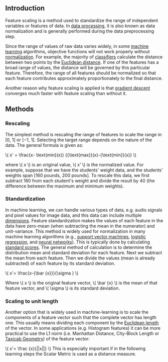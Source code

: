 <!--
.. title: Feature Scaling
.. slug: 09-feature_scaling
.. date: 2017-04-20 06:53:53 UTC+08:00
.. tags:
.. category:
.. link:
.. description:
.. type: text
-->

## Introduction

Feature scaling is a method used to standardize the range of independent variables or features of data. In [data processing][d8df68d4], it is also known as data normalization and is generally performed during the data preprocessing step.

  [d8df68d4]: https://en.wikipedia.org/wiki/Data_processing "Data Processing"

Since the range of values of raw data varies widely, in some [machine learning][260a192e] algorithms, objective functions will not work properly without [normalization][7b57696d]. For example, the majority of [classifiers][7bfee429] calculate the distance between two points by the [Euclidean distance][ce5a8c4d]. If one of the features has a broad range of values, the distance will be governed by this particular feature. Therefore, the range of all features should be normalized so that each feature contributes approximately proportionately to the final distance.

  [260a192e]: https://en.wikipedia.org/wiki/Machine_learning "Machine Learning"
  [7b57696d]: https://en.wikipedia.org/wiki/Normalization_(statistics) "Normalization"
  [7bfee429]: https://en.wikipedia.org/wiki/Statistical_classification "Classifiers"
  [ce5a8c4d]: https://en.wikipedia.org/wiki/Euclidean_distance "Euclidean Distance"

Another reason why feature scaling is applied is that [gradient descent][68a95e42] converges much faster with feature scaling than without it.

  [68a95e42]: https://en.wikipedia.org/wiki/Gradient_descent "Gradient Descent"


## Methods

### Rescaling     
The simplest method is rescaling the range of features to scale the range in [0, 1] or [−1, 1]. Selecting the target range depends on the nature of the data. The general formula is given as:

\\( x' = \frac{x- \text{min}(x)} {{\text{max}}(x)-{\text{min}}(x)} \\)

where \\(  x \\) is an original value, \\( x' \\) is the normalized value. For example, suppose that we have the students' weight data, and the students' weights span [160 pounds, 200 pounds]. To rescale this data, we first subtract 160 from each student's weight and divide the result by 40 (the difference between the maximum and minimum weights).

### Standardization     
In machine learning, we can handle various types of data, e.g. audio signals and pixel values for image data, and this data can include multiple [dimensions][c4b557f1]. Feature standardization makes the values of each feature in the data have zero-mean (when subtracting the mean in the numerator) and unit-variance. This method is widely used for normalization in many machine learning algorithms (e.g., [support vector machines][bc4f9bb9], [logistic regression][c8c8c387], and [neural networks][ff1bcf26]). This is typically done by calculating [standard scores][76c50914]. The general method of calculation is to determine the distribution mean and standard deviation for each feature. Next we subtract the mean from each feature. Then we divide the values (mean is already subtracted) of each feature by its standard deviation.

  [c4b557f1]: https://en.wikipedia.org/wiki/Dimensions "Dimensions"
  [bc4f9bb9]: https://en.wikipedia.org/wiki/Support_vector_machine "Support Vector Machine"
  [c8c8c387]: https://en.wikipedia.org/wiki/Logistic_regression "Logistic Regression"
  [ff1bcf26]: https://en.wikipedia.org/wiki/Neural_network "Neural Network"
  [76c50914]: https://en.wikipedia.org/wiki/Standard_score "Standard Score"

\\( x'= \frac{x-{\bar {x}}}{\sigma } \\)

Where \\(  x \\) is the original feature vector, \\( \bar {x} \\) is the mean of that feature vector, and \\( \sigma \\)  is its standard deviation.

### Scaling to unit length     
Another option that is widely used in machine-learning is to scale the components of a feature vector such that the complete vector has length one. This usually means dividing each component by the [Euclidean length][af4f30b9] of the vector. In some applications (e.g. Histogram features) it can be more practical to use the L1 norm (i.e. Manhattan Distance, City-Block Length or [Taxicab Geometry][1aa9e702]) of the feature vector:

  [1aa9e702]: https://en.wikipedia.org/wiki/Taxicab_Geometry "Taxicab Geometry"
  [af4f30b9]: https://en.wikipedia.org/wiki/Euclidean_length "Euclidean Length"

\\(  x'= \frac {x}{||x||} \\)
This is especially important if in the following learning steps the Scalar Metric is used as a distance measure.
